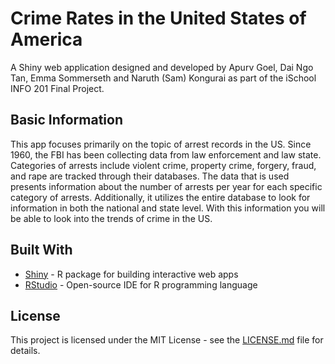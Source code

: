 # Crime Rates in the United States of America

A Shiny web application designed and developed by Apurv Goel, Dai Ngo Tan, Emma Sommerseth and Naruth (Sam) Kongurai as part of the iSchool INFO 201 Final Project.

## Basic Information

This app focuses primarily on the topic of arrest records in the US. Since 1960, the FBI has been collecting data from law enforcement and law state. Categories of arrests include violent crime, property crime, forgery, fraud, and rape are tracked through their databases. The data that is used presents information about the number of arrests per year for each specific category of arrests. Additionally, it utilizes the entire database to look for information in both the national and state level. With this information you will be able to look into the trends of crime in the US.

## Built With

* [Shiny](https://shiny.rstudio.com/) - R package for building interactive web apps
* [RStudio](https://www.rstudio.com) - Open-source IDE for R programming language

## License

This project is licensed under the MIT License - see the [LICENSE.md](LICENSE) file for details.